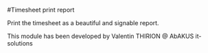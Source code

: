 #Timesheet print report

Print the timesheet as a beautiful and signable report.

This module has been developed by Valentin THIRION @ AbAKUS it-solutions
